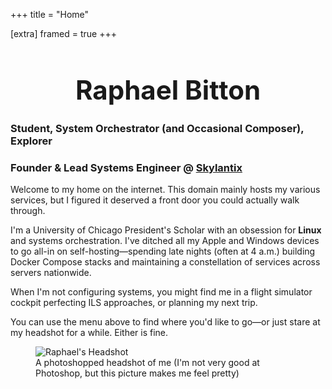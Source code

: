 +++
title = "Home"

[extra] 
framed = true
+++

<center>
  <h1 style="font-size:3em !important; line-height:1.1;">Raphael Bitton</h1>
</center>

### Student, System Orchestrator (and Occasional Composer), Explorer

### Founder & Lead Systems Engineer @ [Skylantix](https://skylantix.com/)

Welcome to my home on the internet. This domain mainly hosts my various services, but I figured it deserved a front door you could actually walk through.

I'm a University of Chicago President's Scholar with an obsession for **Linux** and systems orchestration. I've ditched all my Apple and Windows devices to go all-in on self-hosting—spending late nights (often at 4 a.m.) building Docker Compose stacks and maintaining a constellation of services across servers nationwide. 

When I'm not configuring systems, you might find me in a flight simulator cockpit perfecting ILS approaches, or planning my next trip.

You can use the menu above to find where you'd like to go—or just stare at my headshot for a while. Either is fine.  


<figure class="headshot">
  <img src="/images/HEADSHOT-FINAL.png" alt="Raphael's Headshot">
  <figcaption>A photoshopped headshot of me (I'm not very good at Photoshop, but this picture makes me feel pretty)</figcaption>
</figure>

